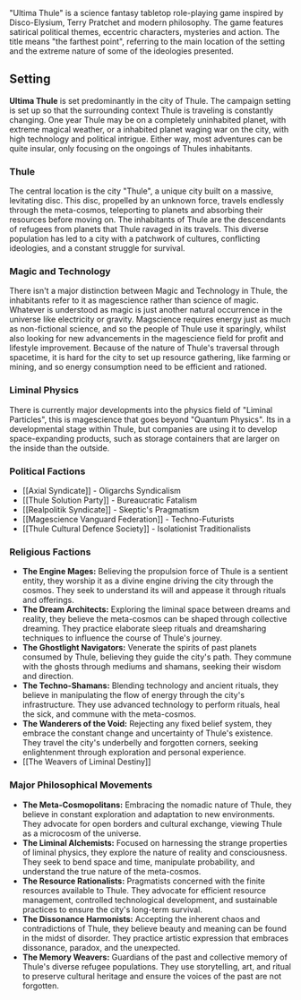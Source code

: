 "Ultima Thule" is a science fantasy tabletop role-playing game inspired by Disco-Elysium, Terry Pratchet and modern philosophy. The game features satirical political themes, eccentric characters, mysteries and action. The title means "the farthest point", referring to the main location of the setting and the extreme nature of some of the ideologies presented.

## Setting
**Ultima Thule** is set predominantly in the city of Thule. The campaign setting is set up so that the surrounding context Thule is traveling is constantly changing. One year Thule may be on a completely uninhabited planet, with extreme magical weather, or a inhabited planet waging war on the city, with high technology and political intrigue. Either way, most adventures can be quite insular, only focusing on the ongoings of Thules inhabitants.
### Thule
The central location is the city "Thule", a unique city built on a massive, levitating disc. This disc, propelled by an unknown force, travels endlessly through the meta-cosmos, teleporting to planets and absorbing their resources before moving on. The inhabitants of Thule are the descendants of refugees from planets that Thule ravaged in its travels. This diverse population has led to a city with a patchwork of cultures, conflicting ideologies, and a constant struggle for survival.

### Magic and Technology
There isn't a major distinction between Magic and Technology in Thule, the inhabitants refer to it as magescience rather than science of magic. Whatever is understood as magic is just another natural occurrence in the universe like electricity or gravity. Magscience requires energy just as much as non-fictional science, and so the people of Thule use it sparingly, whilst also looking for new advancements in the magescience field for profit and lifestyle improvement.
Because of the nature of Thule's traversal through spacetime, it is hard for the city to set up resource gathering, like farming or mining, and so energy consumption need to be efficient and rationed.
### Liminal Physics
There is currently major developments into the physics field of "Liminal Particles", this is magescience that goes beyond "Quantum Physics". Its in a developmental stage within Thule, but companies are using it to develop space-expanding products, such as storage containers that are larger on the inside than the outside.


### Political Factions
- [[Axial Syndicate]] - Oligarchs Syndicalism
- [[Thule Solution Party]] - Bureaucratic Fatalism
- [[Realpolitik Syndicate]] - Skeptic's Pragmatism
- [[Magescience Vanguard Federation]] - Techno-Futurists
- [[Thule Cultural Defence Society]] - Isolationist Traditionalists

### Religious Factions
- **The Engine Mages:** Believing the propulsion force of Thule is a sentient entity, they worship it as a divine engine driving the city through the cosmos. They seek to understand its will and appease it through rituals and offerings.
- **The Dream Architects:** Exploring the liminal space between dreams and reality, they believe the meta-cosmos can be shaped through collective dreaming. They practice elaborate sleep rituals and dreamsharing techniques to influence the course of Thule's journey.
- **The Ghostlight Navigators:** Venerate the spirits of past planets consumed by Thule, believing they guide the city's path. They commune with the ghosts through mediums and shamans, seeking their wisdom and direction.
- **The Techno-Shamans:** Blending technology and ancient rituals, they believe in manipulating the flow of energy through the city's infrastructure. They use advanced technology to perform rituals, heal the sick, and commune with the meta-cosmos.
- **The Wanderers of the Void:** Rejecting any fixed belief system, they embrace the constant change and uncertainty of Thule's existence. They travel the city's underbelly and forgotten corners, seeking enlightenment through exploration and personal experience.
- [[The Weavers of Liminal Destiny]]
### Major  Philosophical Movements
- **The Meta-Cosmopolitans:** Embracing the nomadic nature of Thule, they believe in constant exploration and adaptation to new environments. They advocate for open borders and cultural exchange, viewing Thule as a microcosm of the universe.
- **The Liminal Alchemists:** Focused on harnessing the strange properties of liminal physics, they explore the nature of reality and consciousness. They seek to bend space and time, manipulate probability, and understand the true nature of the meta-cosmos.
- **The Resource Rationalists:** Pragmatists concerned with the finite resources available to Thule. They advocate for efficient resource management, controlled technological development, and sustainable practices to ensure the city's long-term survival.
- **The Dissonance Harmonists:** Accepting the inherent chaos and contradictions of Thule, they believe beauty and meaning can be found in the midst of disorder. They practice artistic expression that embraces dissonance, paradox, and the unexpected.
- **The Memory Weavers:** Guardians of the past and collective memory of Thule's diverse refugee populations. They use storytelling, art, and ritual to preserve cultural heritage and ensure the voices of the past are not forgotten.
